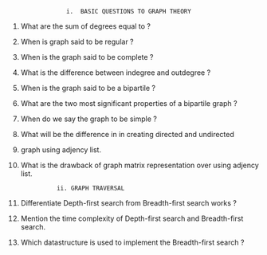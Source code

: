 
                    i.  BASIC QUESTIONS TO GRAPH THEORY 
                     
1. What are the sum of degrees equal to ?
2. When is graph said to be regular ?
3. When is the graph said to be complete ?
4. What is the difference between indegree and outdegree ?
5. When is the graph said to be a bipartile ?
6. What are the two most significant properties of a bipartile 
   graph ?
7. When do we say the graph to be simple ?
8. What will be the difference in in creating directed and undirected
9. graph using adjency list.
10. What is the drawback of graph matrix representation over 
using adjency list.

                  ii. GRAPH TRAVERSAL 

1. Differentiate  Depth-first search from Breadth-first search works ?
2. Mention the time complexity of Depth-first search and Breadth-first search.
3. Which datastructure is used to implement the Breadth-first search ?
